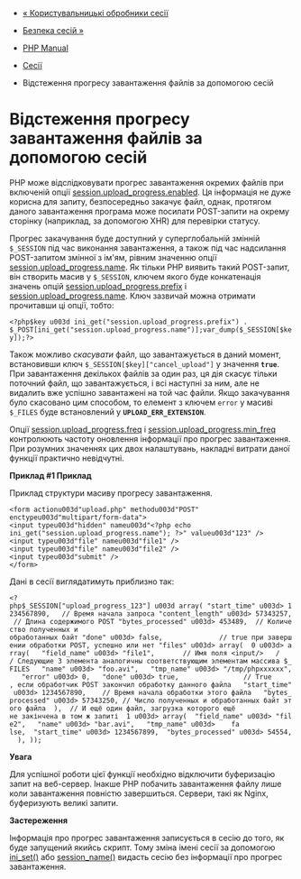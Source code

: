 - [« Користувальницькі обробники сесії](session.customhandler.md)
- [Безпека сесій »](session.security.md)

- [PHP Manual](index.md)
- [Сесії](book.session.md)
- Відстеження прогресу завантаження файлів за допомогою сесій

# Відстеження прогресу завантаження файлів за допомогою сесій

PHP може відслідковувати прогрес завантаження окремих файлів при включеній
опції
[session.upload_progress.enabled](session.configuration.md#ini.session.upload-progress.enabled).
Ця інформація не дуже корисна для запиту, безпосередньо
закачує файл, однак, протягом даного завантаження програма може
посилати POST-запити на окрему сторінку (наприклад, за допомогою XHR)
для перевірки статусу.

Прогрес закачування буде доступний у суперглобальній змінній `$_SESSION`
під час виконання завантаження, а також під час надсилання POST-запитом
змінної з ім'ям, рівним значенню опції
[session.upload_progress.name](session.configuration.md#ini.session.upload-progress.name).
Як тільки PHP виявить такий POST-запит, він створить масив у
`$_SESSION`, ключем якого буде конкатенація значень опцій
[session.upload_progress.prefix](session.configuration.md#ini.session.upload-progress.prefix)
і
[session.upload_progress.name](session.configuration.md#ini.session.upload-progress.name).
Ключ зазвичай можна отримати прочитавши ці опції, тобто:

` <?php$key u003d ini_get("session.upload_progress.prefix") . $_POST[ini_get("session.upload_progress.name")];var_dump($_SESSION[$key]);?> `

Також можливо *скасувати* файл, що завантажується в даний момент, встановивши
ключ `$_SESSION[$key]["cancel_upload"]` у значення **`true`**. При
завантаження декількох файлів за один раз, ця дія скасує тільки
поточний файл, що завантажується, і всі наступні за ним, але не видалить вже
успішно завантажені на той час файли. Якщо закачування було скасовано
цим способом, то елемент з ключем `error` у масиві `$_FILES` буде
встановлений у **`UPLOAD_ERR_EXTENSION`**.

Опції
[session.upload_progress.freq](session.configuration.md#ini.session.upload-progress.freq)
і
[session.upload_progress.min_freq](session.configuration.md#ini.session.upload-progress.min-freq)
контролюють частоту оновлення інформації про прогрес завантаження. При
розумних значеннях цих двох налаштувань, накладні витрати даної функції
практично невідчутні.

**Приклад #1 Приклад**

Приклад структури масиву прогресу завантаження.

```htmlcode
<form actionu003d"upload.php" methodu003d"POST" enctypeu003d"multipart/form-data">
<input typeu003d"hidden" nameu003d"<?php echo ini_get("session.upload_progress.name"); ?>" valueu003d"123" />
<input typeu003d"file" nameu003d"file1" />
<input typeu003d"file" nameu003d"file2" />
<input typeu003d"submit" />
</form>
````

Дані в сесії виглядатимуть приблизно так:

` <?php$_SESSION["upload_progress_123"] u003d array( "start_time" u003d> 1234567890,   // Время начала запроса "content_length" u003d> 57343257, // Длина содержимого POST "bytes_processed" u003d> 453489,  // Количество полученных и обработанных байт "done" u003d> false,              // true при завершении обработки POST, успешно или нет "files" u003d> array(  0 u003d> array(   "field_name" u003d> "file1",       // Имя поля <input/>   / / Следующие 3 элемента аналогичны соответствующим элементам массива $_FILES   "name" u003d> "foo.avi",   "tmp_name" u003d> "/tmp/phpxxxxxx",   "error" u003d> 0,   "done" u003d> true,                // True , если обработчик POST закончил обработку данного файла   "start_time" u003d> 1234567890,    // Время начала обработки этого файла   "bytes_processed" u003d> 57343250, // Число полученных и обработанных байт этого файла  ),  // И ещё один файл, загрузка которого ещё не закінчена в том ж запиті  1 u003d> array(  "field_name" u003d> "file2",   "name" u003d> "bar.avi",   "tmp_name" u003d>    fa lse,  "start_time" u003d> 1234567899,  "bytes_processed" u003d> 54554,  ), )); `

**Увага**

Для успішної роботи цієї функції необхідно відключити буферизацію
запит на веб-сервер. Інакше PHP побачить завантаження файлу лише коли
завантаження повністю завершиться. Сервери, такі як Nginx,
буферизують великі запити.

**Застереження**

Інформація про прогрес завантаження записується в сесію до того, як буде
запущений якийсь скрипт. Тому зміна імені сесії за допомогою
[ini_set()](function.ini-set.md) або
[session_name()](function.session-name.md) видасть сесію без
інформації про прогрес завантаження.
